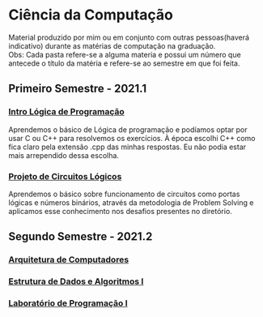 <h1>Ciência da Computação</h1>
<p>Material produzido por mim ou em conjunto com outras pessoas(haverá indicativo) durante as matérias de computação na graduação.<br>
Obs: Cada pasta refere-se a alguma materia e possui um número que antecede o título da matéria e refere-se ao semestre
em que foi feita.</p>
<h2>Primeiro Semestre - 2021.1</h2>
<h3><a href="https://github.com/LucasDSL/Faculdade/tree/main/Intro%20Lógica%20de%20Programação">Intro Lógica de Programação</a></h3>
<p>Aprendemos o básico de Lógica de programação e podíamos optar por usar C ou C++ para resolvemos os exercícios. À época escolhi C++ como fica claro pela extensão .cpp das minhas respostas. Eu não podia estar mais arrependido dessa escolha.</p>
<h3><a href="https://github.com/LucasDSL/Faculdade/tree/main/Projeto%20de%20Circuitos%20Lógicos">Projeto de Circuitos Lógicos</a></h3>
<p>Aprendemos o básico sobre funcionamento de circuitos como portas lógicas e números binários, através da metodologia de Problem Solving e aplicamos esse conhecimento nos desafios presentes no diretório.</p>
<h2>Segundo Semestre - 2021.2</h2>
<h3><a href="https://github.com/LucasDSL/Faculdade/tree/main/Arquitetura%20de%20Computadores">Arquitetura de Computadores</a></h3>
<h3><a href="https://github.com/LucasDSL/Faculdade/tree/main/Estrutura%20de%20Dados%20e%20Algoritmos%20I">Estrutura de Dados e Algoritmos I</a></h3>
<h3><a href="https://github.com/LucasDSL/Faculdade/tree/main/Laboratório%20de%20Programação%20I">Laboratório de Programação I</a></h3>